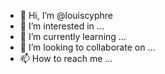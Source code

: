 - 👋 Hi, I’m @louiscyphre
- 👀 I’m interested in ...
- 🌱 I’m currently learning ...
- 💞️ I’m looking to collaborate on ...
- 📫 How to reach me ...

<!---
louiscyphre/louiscyphre is a ✨ special ✨ repository because its `README.md` (this file) appears on your GitHub profile.
You can click the Preview link to take a look at your changes.
--->
